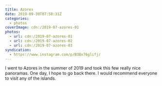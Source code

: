 ```yaml
---
title: Azores
date: 2019-09-30T07:58:31Z
categories:
  - photos
coverImage: cdn:/2019-07-azores-01
photos:
  - url: cdn:/2019-07-azores-01
  - url: cdn:/2019-07-azores-02
  - url: cdn:/2019-07-azores-03
syndication:
  - https://www.instagram.com/p/B3Bx76glifj/
---
```


<style>
.fg-2019-09-30-azores {
  grid-template-columns: repeat(1, 1fr);
}
</style>

I went to Azores in the summer of 2019 and took this few really nice panoramas. One day, I hope to go back there. I would recommend everyone to visit any of the islands.
